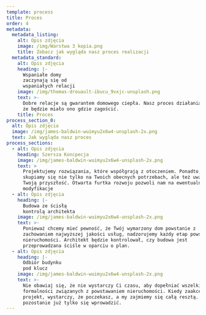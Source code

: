 ```yaml
---
template: process
title: Proces
order: 4
metadata:
  metadata_listing:
    alt: Opis zdjęcia
    image: /img/Warstwa 3 kopia.png
    title: Zobacz jak wygląda nasz proces realizacji
  metadata_standard:
    alt: Opis zdjęcia
    heading: |-
      Wspaniałe domy
      zaczynają się od
      wspaniałych relacji
    image: /img/thomas-drouault-ibucu_9vxjc-unsplash.png
    text: >-
      Dobre relacje są gwarantem domowego ciepła. Nasz proces działania sprawi,
      że będzie miało ono gdzie zagościć.
    title: Proces
process_section_0:
  alt: Opis zdjęcia
  image: /img/james-baldwin-wuimyu2x6w4-unsplash-2x.png
  text: Jak wygląda nasz proces
process_sections:
  - alt: Opis zdjęcia
    heading: Szersza Koncpecja
    image: /img/james-baldwin-wuimyu2x6w4-unsplash-2x.png
    text: >
      Projektujemy rozwiązania, które współgrają z otoczeniem. Ponadto, planując
      skupiamy się nie tylko na Twoich obecnych potrzebach, ale też uwzględniamy
      Twoją przyszłość. Otwarta furtka rozwoju pozwoli nam na ewentualne
      modyfikacje
  - alt: Opis zdjęcia
    heading: |-
      Budowa ze ścisłą
      kontrolą architekta
    image: /img/james-baldwin-wuimyu2x6w4-unsplash-2x.png
    text: >-
      Ponieważ chcemy mieć pewność, że Twój wymarzony dom powstanie z
      zachowaniem najwyższej jakości usług, nadzorujemy każdy etap powstawania
      nieruchomości. Architekt będzie kontrolował, czy budowa jest
      przeprowadzana ściśle w oparciu o plan.
  - alt: Opis zdjęcia
    heading: |-
      Odbiór budynku
      pod klucz
    image: /img/james-baldwin-wuimyu2x6w4-unsplash-2x.png
    text: >-
      Nie obawiaj się, że nie wystarczy Ci czasu, aby dopełniać wszelkich
      formalności związanych z powstawaniem nieruchomości. Kiedy zaakceptujesz
      projekt, wystarczy, że poczekasz, a my zajmiemy się całą resztą. Tobie
      pozostanie już tylko się wprowadzić.
---
```


